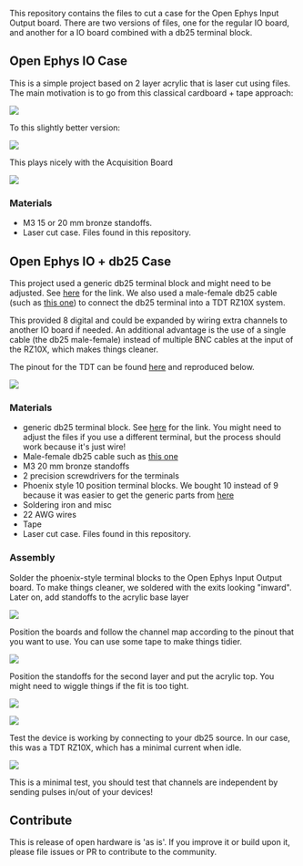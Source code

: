 This repository contains the files to cut a case for the Open Ephys Input Output board.
There are two versions of files, one for the regular IO board, and another for a IO board combined with a db25 terminal block.

## Open Ephys IO Case

This is a simple project based on 2 layer acrylic that is laser cut using files. The main motivation is to go from this classical cardboard + tape approach:

![](/img/06.jpg)

To this slightly better version:

![](/img/07.jpg)

This plays nicely with the Acquisition Board

![](/img/08.jpg)

### Materials

* M3 15 or 20 mm bronze standoffs.
* Laser cut case. Files found in this repository.

## Open Ephys IO + db25 Case

This project used a generic db25 terminal block and might need to be adjusted. See [here](https://www.amazon.com/Connector-D-sub-25-pin-Terminal-Breakout/dp/B073RG3GG6/ref=asc_df_B073RG3GG6/?tag=hyprod-20&linkCode=df0&hvadid=216539509836&hvpos=&hvnetw=g&hvrand=17758274187648212718&hvpone=&hvptwo=&hvqmt=&hvdev=c&hvdvcmdl=&hvlocint=&hvlocphy=9002000&hvtargid=pla-348800028947&psc=1) for the link.
We also used a male-female db25 cable (such as [this one](https://www.amazon.com/dp/B092QWDZQZ/ref=twister_B092QTYJWY?_encoding=UTF8&th=1)) to connect the db25 terminal into a TDT RZ10X system.

This provided 8 digital and could be expanded by wiring extra channels to another IO board if needed.
An additional advantage is the use of a single cable (the db25 male-female) instead of multiple BNC cables at the input of the RZ10X, which makes things cleaner.

The pinout for the TDT can be found [here](https://www.tdt.com/docs/hardware/rz10-lux-integrated-processor/#db25-digital-io-pinout) and reproduced below.

![](https://www.tdt.com/docs/hardware/assets/images/RZ_DB25_DigitalIO_PO.png)

### Materials

* generic db25 terminal block. See [here](https://www.amazon.com/Connector-D-sub-25-pin-Terminal-Breakout/dp/B073RG3GG6/ref=asc_df_B073RG3GG6/?tag=hyprod-20&linkCode=df0&hvadid=216539509836&hvpos=&hvnetw=g&hvrand=17758274187648212718&hvpone=&hvptwo=&hvqmt=&hvdev=c&hvdvcmdl=&hvlocint=&hvlocphy=9002000&hvtargid=pla-348800028947&psc=1) for the link. You might need to adjust the files if you use a different terminal, but the process should work because it's just wire!
* Male-female db25 cable such as [this one](https://www.amazon.com/dp/B092QWDZQZ/ref=twister_B092QTYJWY?_encoding=UTF8&th=1)
* M3 20 mm bronze standoffs
* 2 precision screwdrivers for the terminals
* Phoenix style 10 position terminal blocks. We bought 10 instead of 9 because it was easier to get the generic parts from [here](https://www.amazon.com/Augiimor-15PCS-2-54mm-Terminal-Connector/dp/B08B3P8BF3/ref=sr_1_1?content-id=amzn1.sym.ea945d40-8e84-42be-ad5c-249b9bca6a40%3Aamzn1.sym.ea945d40-8e84-42be-ad5c-249b9bca6a40&crid=LO0KLJ0QGMNO&keywords=Terminal+Blocks&pd_rd_r=34f6a4ff-55dc-4279-a9ce-c62dfcd055c4&pd_rd_w=BgHsc&pd_rd_wg=q5rzY&pf_rd_p=ea945d40-8e84-42be-ad5c-249b9bca6a40&pf_rd_r=XCCGPE5VDCCF3R8Z1M9B&pid=rYagDl8&qid=1677857597&refinements=p_n_feature_thirteen_browse-bin%3A18945667011&s=industrial&sprefix=2.54%2Bmm%2Bmount%2Bterminal%2Bblock%2Ctools%2C73&sr=1-1)
* Soldering iron and misc
* 22 AWG wires
* Tape
* Laser cut case. Files found in this repository.

### Assembly

Solder the phoenix-style terminal blocks to the Open Ephys Input Output board. To make things cleaner, we soldered with the exits looking "inward". Later on, add standoffs to the acrylic base layer

![](/img/01.jpg)

Position the boards and follow the channel map according to the pinout that you want to use. You can use some tape to make things tidier.

![](/img/02.jpg)

Position the standoffs for the second layer and put the acrylic top. You might need to wiggle things if the fit is too tight.

![](/img/03.jpg)

![](/img/04.jpg)

Test the device is working by connecting to your db25 source. In our case, this was a TDT RZ10X, which has a minimal current when idle.

![](/img/output.gif)

This is a minimal test, you should test that channels are independent by sending pulses in/out of your devices!

## Contribute

This is release of open hardware is 'as is'. If you improve it or build upon it, please file issues or PR to contribute to the community.
